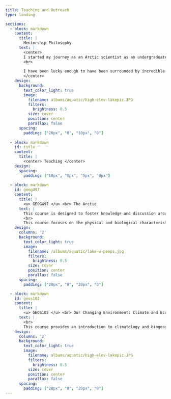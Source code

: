 ```yaml
---
title: Teaching and Outreach
type: landing

sections:
  - block: markdown
    content:
      title: |
        Mentorship Philosophy
      text: |
        <center> 
        I started my journey as an Arctic scientist as an undergraduate with the Polaris Project. Through my experiences as a young scientist working in eastern Siberia, I had the opportunity to work with academic and research mentors that thoughtfully guided me through the ups and downs of field work and research. They showed me the ropes, instilled a sense of confidence in me, and taught me about the vulnerable northern ecosystems that are facing rapid changes due to climate change. 
        <br>
        
        I have been lucky enough to have been surrounded by incredible mentors from undergrad through my PhD experience and as a postdoctoral fellow. The relationships I formed with my mentors was the number one factor that led me to pursuit a career in Arctic Science. Now, as a mentor myself, my goal is to give back to the next generation of scientists through mentoring undergraduate and graduate students. I especially enjoy bringing students to the field and helping them develop their own research projects and interests. One of my mentorship philosophies is to prepare students with the relevant background and methodological skillsets they need to learn how to ask questions and learn how to connect background information to the discoveries they make in the field. The joy of discovery and making connections is one of the best aspects of research to me. 
        </center>
    design:
      background:
        text_color_light: true
        image:
          filename: albums/aquatic/high-elev-lakepic.JPG
          filters: 
            brightness: 0.5
          size: cover
          position: center
          parallax: false
      spacing:
        padding: ["20px", "0", "10px", "0"]
  
  - block: markdown
    id: title
    content:
      title: |
        <center> Teaching </center>
    design:
      spacing:
        padding: ["10px", "0px", "5px", "0px"] 
  
  - block: markdown
    id: geog497
    content:
      title: |
        <u> GEOG497 </u> <br> The Arctic
      text: |
        This course is designed to foster knowledge and discussion around the ecological and societal realities of a changing Arctic, which is warming at a rate at least four times that of the rest of the globe. Increases in Arctic air temperatures and changes to the cryosphere (e.g., loss of permafrost, sea ice, and glaciers) threaten ecosystems across the globe due to feedbacks within the Earth system, including accelerated global climate warming. The changing Arctic creates complex challenges for human communities in the far north including issues of environmental change, governance, infrastructure, human health, and Indigenous rights. Students will explore issues related to the central question of the course: what are the impacts of climate change on Arctic ecosystems and humans?
        <br>
        This course focuses on the physical and biological characteristics of the Arctic, emphasizing the terrestrial landscape and the impacts of climate change on ecosystems and humans. This includes topics ranging from glacial history to climatology; biogeography/ecology of Arctic ecosystems; climate change disturbances, human-environment interactions; history of settlement; resource extraction; and current environmental, social, and economic problems in the Canadian North. The main objectives of this course are for students to gain an understanding of the human and biogeographic histories of the Canadian North and the current impacts of climate change on ecosystems and society, including an appreciation for what is and isn’t known about the rapidly changing Arctic.
    design:
      columns: '2'
      background:
        text_color_light: true
        image:
          filename: /albums/aquatic/lake-w-peeps.jpg
          filters: 
            brightness: 0.5
          size: cover
          position: center
          parallax: false
      spacing:
        padding: ["20px", "0", "20px", "0"] 

  - block: markdown
    id: geos102
    content:
      title: |
        <u> GEOS102 </u> <br> Our Changing Environment: Climate and Ecosystems 
      text: |
        <br> 
        This course provides an introduction to climatology and biogeography. I teach the climatology section of the course. Climatology is the study of the heat and moisture states of the Earth’s surface and atmosphere. In this course, we explore the structure of the atmosphere, global wind and climate patterns, severe weather, and the underlying causes and consequences of climate warming. 
    design:
      columns: '2'
      background:
        text_color_light: true
        image:
          filename: albums/aquatic/high-elev-lakepic.JPG
          filters: 
            brightness: 0.5
          size: cover
          position: center
          parallax: false
      spacing:
        padding: ["20px", "0", "20px", "0"] 
---
```

